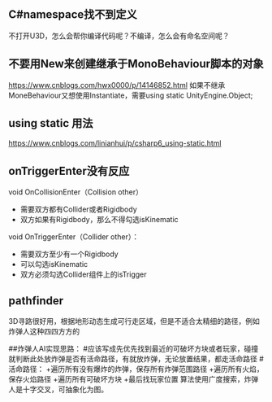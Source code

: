 ## C#namespace找不到定义
不打开U3D，怎么会帮你编译代码呢？不编译，怎么会有命名空间呢？

## 不要用New来创建继承于MonoBehaviour脚本的对象
https://www.cnblogs.com/hwx0000/p/14146852.html
如果不继承MoneBehaviour又想使用Instantiate，需要using static UnityEngine.Object;

## using static 用法
https://www.cnblogs.com/linianhui/p/csharp6_using-static.html

## onTriggerEnter没有反应
void OnCollisionEnter（Collision other）
- 需要双方都有Collider或者Rigidbody
- 双方如果有Rigidbody，那么不得勾选isKinematic

void OnTriggerEnter（Collider other）：
- 需要双方至少有一个Rigidbody
- 可以勾选isKinematic
- 双方必须勾选Collider组件上的isTrigger

## pathfinder
3D寻路很好用，根据地形动态生成可行走区域，但是不适合太精细的路径，例如炸弹人这种四四方方的


##炸弹人AI实现思路：
#应该写成先优先找到最近的可破坏方块或者玩家，碰撞就判断此处放炸弹是否有活命路径，有就放炸弹，无论放置结果，都走活命路径
#活命路径：
+遍历所有没有爆炸的炸弹，保存所有炸弹范围路径
+遍历所有火焰，保存火焰路径
+遍历所有可破坏方块
+最后找玩家位置
算法使用广度搜索，炸弹人是十字交叉，可抽象化为图。